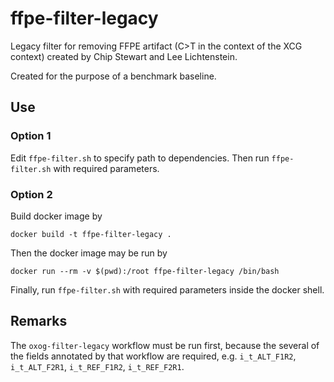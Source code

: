 # ffpe-filter-legacy

Legacy filter for removing FFPE artifact (C>T in the context of the XCG context)
created by Chip Stewart and Lee Lichtenstein.

Created for the purpose of a benchmark baseline.

## Use

### Option 1

Edit `ffpe-filter.sh` to specify path to dependencies.
Then run `ffpe-filter.sh` with required parameters.

### Option 2

Build docker image by

```
docker build -t ffpe-filter-legacy .
```

Then the docker image may be run by

```
docker run --rm -v $(pwd):/root ffpe-filter-legacy /bin/bash
```

Finally, run `ffpe-filter.sh` with required parameters inside the docker shell.


## Remarks

The `oxog-filter-legacy` workflow must be run first, because the several of the
fields annotated by that workflow are required,
e.g. `i_t_ALT_F1R2`, `i_t_ALT_F2R1`, `i_t_REF_F1R2`, `i_t_REF_F2R1`.
